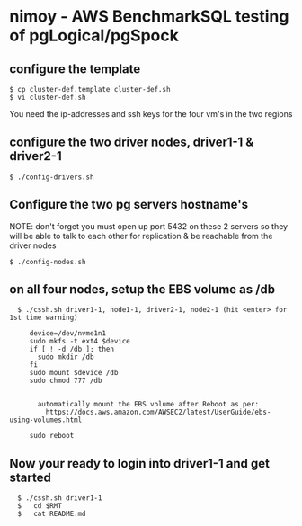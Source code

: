 # nimoy - AWS BenchmarkSQL testing of pgLogical/pgSpock

## configure the template
```
$ cp cluster-def.template cluster-def.sh
$ vi cluster-def.sh
```

You need the ip-addresses and ssh keys for the four vm's
in the two regions

## configure the two driver nodes, driver1-1 & driver2-1
```
$ ./config-drivers.sh
```

## Configure the two pg servers hostname's

NOTE: don't forget you must open up port 5432 on these 2
      servers so they will be able to talk to each other
      for replication & be reachable from the driver nodes
```
$ ./config-nodes.sh
```

## on all four nodes, setup the EBS volume as /db 
```
  $ ./cssh.sh driver1-1, node1-1, driver2-1, node2-1 (hit <enter> for 1st time warning)

     device=/dev/nvme1n1
     sudo mkfs -t ext4 $device
     if [ ! -d /db ]; then
       sudo mkdir /db
     fi
     sudo mount $device /db
     sudo chmod 777 /db

       
       automatically mount the EBS volume after Reboot as per:
         https://docs.aws.amazon.com/AWSEC2/latest/UserGuide/ebs-using-volumes.html

     sudo reboot
```

## Now your ready to login into driver1-1 and get started
```
  $ ./cssh.sh driver1-1
  $   cd $RMT
  $   cat README.md
```
